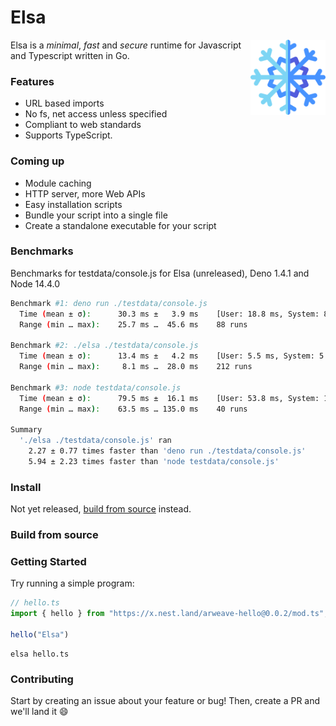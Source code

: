 # Elsa

<img align="right" src=assets/logo.svg height="120px">

Elsa is a _minimal_, _fast_ and _secure_ runtime for Javascript and Typescript written in Go.

### Features

- URL based imports
- No fs, net access unless specified
- Compliant to web standards
- Supports TypeScript.

### Coming up

- Module caching
- HTTP server, more Web APIs
- Easy installation scripts
- Bundle your script into a single file
- Create a standalone executable for your script

### Benchmarks

Benchmarks for testdata/console.js for Elsa (unreleased), Deno 1.4.1 and Node 14.4.0
```sh
Benchmark #1: deno run ./testdata/console.js
  Time (mean ± σ):      30.3 ms ±   3.9 ms    [User: 18.8 ms, System: 8.9 ms]
  Range (min … max):    25.7 ms …  45.6 ms    88 runs
 
Benchmark #2: ./elsa ./testdata/console.js
  Time (mean ± σ):      13.4 ms ±   4.2 ms    [User: 5.5 ms, System: 5.6 ms]
  Range (min … max):     8.1 ms …  28.0 ms    212 runs
 
Benchmark #3: node testdata/console.js
  Time (mean ± σ):      79.5 ms ±  16.1 ms    [User: 53.8 ms, System: 13.6 ms]
  Range (min … max):    63.5 ms … 135.0 ms    40 runs
 
Summary
  './elsa ./testdata/console.js' ran
    2.27 ± 0.77 times faster than 'deno run ./testdata/console.js'
    5.94 ± 2.23 times faster than 'node testdata/console.js'
```

### Install

Not yet released, [build from source](#build-from-source) instead.

### Build from source

### Getting Started

Try running a simple program:

```typescript
// hello.ts
import { hello } from "https://x.nest.land/arweave-hello@0.0.2/mod.ts";

hello("Elsa")
```

```shell script
elsa hello.ts
```

### Contributing

Start by creating an issue about your feature or bug! Then, create a PR and we'll land it :smile:
